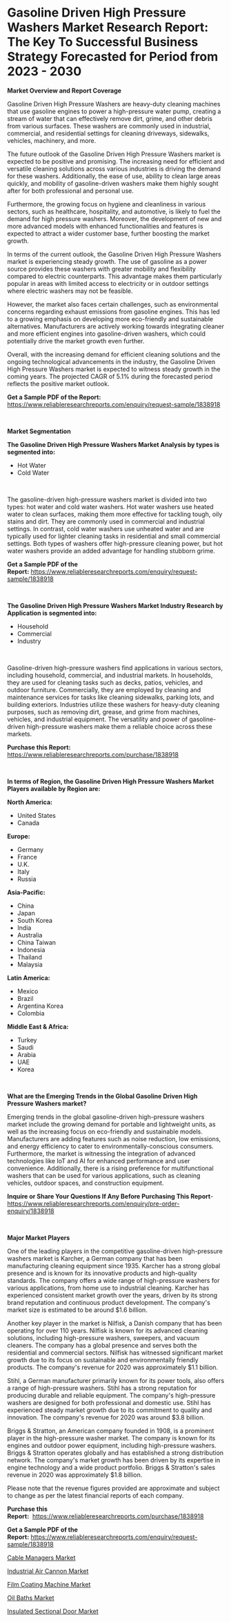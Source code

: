 <p><h1>Gasoline Driven High Pressure Washers Market Research Report: The Key To Successful Business Strategy Forecasted for Period from 2023 - 2030</h1></p><p><strong>Market Overview and Report Coverage</strong></p>
<p><p>Gasoline Driven High Pressure Washers are heavy-duty cleaning machines that use gasoline engines to power a high-pressure water pump, creating a stream of water that can effectively remove dirt, grime, and other debris from various surfaces. These washers are commonly used in industrial, commercial, and residential settings for cleaning driveways, sidewalks, vehicles, machinery, and more.</p><p>The future outlook of the Gasoline Driven High Pressure Washers market is expected to be positive and promising. The increasing need for efficient and versatile cleaning solutions across various industries is driving the demand for these washers. Additionally, the ease of use, ability to clean large areas quickly, and mobility of gasoline-driven washers make them highly sought after for both professional and personal use.</p><p>Furthermore, the growing focus on hygiene and cleanliness in various sectors, such as healthcare, hospitality, and automotive, is likely to fuel the demand for high pressure washers. Moreover, the development of new and more advanced models with enhanced functionalities and features is expected to attract a wider customer base, further boosting the market growth.</p><p>In terms of the current outlook, the Gasoline Driven High Pressure Washers market is experiencing steady growth. The use of gasoline as a power source provides these washers with greater mobility and flexibility compared to electric counterparts. This advantage makes them particularly popular in areas with limited access to electricity or in outdoor settings where electric washers may not be feasible.</p><p>However, the market also faces certain challenges, such as environmental concerns regarding exhaust emissions from gasoline engines. This has led to a growing emphasis on developing more eco-friendly and sustainable alternatives. Manufacturers are actively working towards integrating cleaner and more efficient engines into gasoline-driven washers, which could potentially drive the market growth even further.</p><p>Overall, with the increasing demand for efficient cleaning solutions and the ongoing technological advancements in the industry, the Gasoline Driven High Pressure Washers market is expected to witness steady growth in the coming years. The projected CAGR of 5.1% during the forecasted period reflects the positive market outlook.</p></p>
<p><strong>Get a Sample PDF of the Report:</strong> <a href="https://www.reliableresearchreports.com/enquiry/request-sample/1838918">https://www.reliableresearchreports.com/enquiry/request-sample/1838918</a></p>
<p>&nbsp;</p>
<p><strong>Market Segmentation</strong></p>
<p><strong>The Gasoline Driven High Pressure Washers Market Analysis by types is segmented into:</strong></p>
<p><ul><li>Hot Water</li><li>Cold Water</li></ul></p>
<p>&nbsp;</p>
<p><p>The gasoline-driven high-pressure washers market is divided into two types: hot water and cold water washers. Hot water washers use heated water to clean surfaces, making them more effective for tackling tough, oily stains and dirt. They are commonly used in commercial and industrial settings. In contrast, cold water washers use unheated water and are typically used for lighter cleaning tasks in residential and small commercial settings. Both types of washers offer high-pressure cleaning power, but hot water washers provide an added advantage for handling stubborn grime.</p></p>
<p><strong>Get a Sample PDF of the Report:</strong>&nbsp;<a href="https://www.reliableresearchreports.com/enquiry/request-sample/1838918">https://www.reliableresearchreports.com/enquiry/request-sample/1838918</a></p>
<p>&nbsp;</p>
<p><strong>The Gasoline Driven High Pressure Washers Market Industry Research by Application is segmented into:</strong></p>
<p><ul><li>Household</li><li>Commercial</li><li>Industry</li></ul></p>
<p>&nbsp;</p>
<p><p>Gasoline-driven high-pressure washers find applications in various sectors, including household, commercial, and industrial markets. In households, they are used for cleaning tasks such as decks, patios, vehicles, and outdoor furniture. Commercially, they are employed by cleaning and maintenance services for tasks like cleaning sidewalks, parking lots, and building exteriors. Industries utilize these washers for heavy-duty cleaning purposes, such as removing dirt, grease, and grime from machines, vehicles, and industrial equipment. The versatility and power of gasoline-driven high-pressure washers make them a reliable choice across these markets.</p></p>
<p><strong>Purchase this Report:</strong>&nbsp; <a href="https://www.reliableresearchreports.com/purchase/1838918">https://www.reliableresearchreports.com/purchase/1838918</a></p>
<p>&nbsp;</p>
<p><strong>In terms of Region, the Gasoline Driven High Pressure Washers Market Players available by Region are:</strong></p>
<p>
    <p> <strong> North America: </strong>
        <ul>
            <li>United States</li>
            <li>Canada</li>
        </ul>
        </p> 
    <p> <strong> Europe: </strong>
        <ul>
            <li>Germany</li>
            <li>France</li>
            <li>U.K.</li>
            <li>Italy</li>
            <li>Russia</li>
        </ul>
        </p> 
    <p> <strong> Asia-Pacific: </strong>
        <ul>
            <li>China</li>
            <li>Japan</li>
            <li>South Korea</li>
            <li>India</li>
            <li>Australia</li>
            <li>China Taiwan</li>
            <li>Indonesia</li>
            <li>Thailand</li>
            <li>Malaysia</li>
        </ul>
        </p> 
    <p> <strong> Latin America: </strong>
        <ul>
            <li>Mexico</li>
            <li>Brazil</li>
            <li>Argentina Korea</li>
            <li>Colombia</li>
        </ul>
        </p> 
    <p> <strong> Middle East & Africa: </strong>
        <ul>
            <li>Turkey</li>
            <li>Saudi</li>
            <li>Arabia</li>
            <li>UAE</li>
            <li>Korea</li>
        </ul>
    </p>
    </p>
<p>&nbsp;</p>
<p><strong>What are the Emerging Trends in the Global Gasoline Driven High Pressure Washers market?</strong></p>
<p><p>Emerging trends in the global gasoline-driven high-pressure washers market include the growing demand for portable and lightweight units, as well as the increasing focus on eco-friendly and sustainable models. Manufacturers are adding features such as noise reduction, low emissions, and energy efficiency to cater to environmentally-conscious consumers. Furthermore, the market is witnessing the integration of advanced technologies like IoT and AI for enhanced performance and user convenience. Additionally, there is a rising preference for multifunctional washers that can be used for various applications, such as cleaning vehicles, outdoor spaces, and construction equipment.</p></p>
<p><strong>Inquire or Share Your Questions If Any Before Purchasing This Report</strong>- <a href="https://www.reliableresearchreports.com/enquiry/pre-order-enquiry/1838918">https://www.reliableresearchreports.com/enquiry/pre-order-enquiry/1838918</a></p>
<p>&nbsp;</p>
<p><strong>Major Market Players</strong></p>
<p><p>One of the leading players in the competitive gasoline-driven high-pressure washers market is Karcher, a German company that has been manufacturing cleaning equipment since 1935. Karcher has a strong global presence and is known for its innovative products and high-quality standards. The company offers a wide range of high-pressure washers for various applications, from home use to industrial cleaning. Karcher has experienced consistent market growth over the years, driven by its strong brand reputation and continuous product development. The company's market size is estimated to be around $1.6 billion.</p><p>Another key player in the market is Nilfisk, a Danish company that has been operating for over 110 years. Nilfisk is known for its advanced cleaning solutions, including high-pressure washers, sweepers, and vacuum cleaners. The company has a global presence and serves both the residential and commercial sectors. Nilfisk has witnessed significant market growth due to its focus on sustainable and environmentally friendly products. The company's revenue for 2020 was approximately $1.1 billion.</p><p>Stihl, a German manufacturer primarily known for its power tools, also offers a range of high-pressure washers. Stihl has a strong reputation for producing durable and reliable equipment. The company's high-pressure washers are designed for both professional and domestic use. Stihl has experienced steady market growth due to its commitment to quality and innovation. The company's revenue for 2020 was around $3.8 billion.</p><p>Briggs & Stratton, an American company founded in 1908, is a prominent player in the high-pressure washer market. The company is known for its engines and outdoor power equipment, including high-pressure washers. Briggs & Stratton operates globally and has established a strong distribution network. The company's market growth has been driven by its expertise in engine technology and a wide product portfolio. Briggs & Stratton's sales revenue in 2020 was approximately $1.8 billion.</p><p>Please note that the revenue figures provided are approximate and subject to change as per the latest financial reports of each company.</p></p>
<p><strong>Purchase this Report:</strong>&nbsp;&nbsp;<a href="https://www.reliableresearchreports.com/purchase/1838918">https://www.reliableresearchreports.com/purchase/1838918</a></p>
<p></p>
<p><strong>Get a Sample PDF of the Report:</strong>&nbsp;<a href="https://www.reliableresearchreports.com/enquiry/request-sample/1838918">https://www.reliableresearchreports.com/enquiry/request-sample/1838918</a></p>
<p><p><a href="https://medium.com/@blow.allow.stir/cable-managers-market-report-reveals-the-latest-trends-and-growth-opportunities-of-this-market-e6e6217bc22a">Cable Managers Market</a></p><p><a href="https://www.linkedin.com/pulse/industrial-air-cannon-market-research-report-unlocks-ixrxe/">Industrial Air Cannon Market</a></p><p><a href="https://www.linkedin.com/pulse/film-coating-machine-market-size-share-global-analysis-bag5e/">Film Coating Machine Market</a></p><p><a href="https://medium.com/@under.noon.tower/oil-baths-market-competitive-analysis-market-trends-and-forecast-to-2030-ba41420a0890">Oil Baths Market</a></p><p><a href="https://www.linkedin.com/pulse/decoding-insulated-sectional-door-market-deep-dive-latest-mkkae/">Insulated Sectional Door Market</a></p></p>